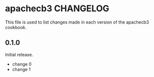 # apachecb3 CHANGELOG

This file is used to list changes made in each version of the apachecb3 cookbook.

## 0.1.0

Initial release.

- change 0
- change 1
